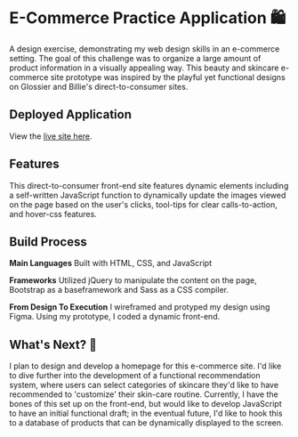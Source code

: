 # E-Commerce Practice Application :shopping:

A design exercise, demonstrating my web design skills in an e-commerce setting. The goal of this challenge was to organize a large amount of product information in a visually appealing way. This beauty and skincare e-commerce site prototype was inspired by the playful yet functional designs on Glossier and Billie's direct-to-consumer sites.

## Deployed Application

View the [live site here](https://burragedanielle.github.io/E-CommPractice/).

## Features

This direct-to-consumer front-end site features dynamic elements including a self-written JavaScript function to dynamically update the images viewed on the page based on the user's clicks, tool-tips for clear calls-to-action, and hover-css features.

## Build Process

**Main Languages**
Built with HTML, CSS, and JavaScript

**Frameworks**
Utilized jQuery to manipulate the content on the page, Bootstrap as a baseframework and Sass as a CSS compiler.

**From Design To Execution**
I wireframed and protyped my design using Figma. Using my prototype, I coded a dynamic front-end.

## What's Next? :seedling:

I plan to design and develop a homepage for this e-commerce site. I'd like to dive further into the development of a functional recommendation system, where users can select categories of skincare they'd like to have recommended to 'customize' their skin-care routine. Currently, I have the bones of this set up on the front-end, but would like to develop JavaScript to have an initial functional draft; in the eventual future, I'd like to hook this to a database of products that can be dynamically displayed to the screen.
